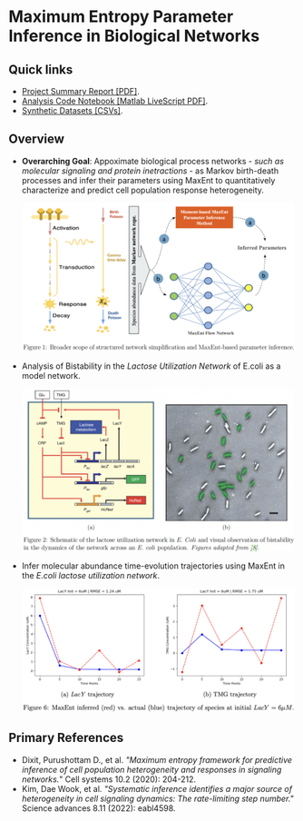 # Maximum Entropy Parameter Inference in Biological Networks

## Quick links

- [Project Summary Report [PDF]](./docs/project-report.pdf).
- [Analysis Code Notebook [Matlab LiveScript PDF]](./docs/code-notebook.pdf).
- [Synthetic Datasets [CSVs]](./data).

## Overview

- **Overarching Goal**: Appoximate biological process networks - _such as molecular signaling and protein inetractions_ - as Markov birth-death processes and infer their parameters using MaxEnt to quantitatively characterize and predict cell population response heterogeneity.

   <img src="./docs/assets/broad-goal.png" width=600 />

- Analysis of Bistability in the _Lactose Utilization Network_ of E.coli as a model network.
  
  <img src="./docs/assets/ecoli-bistability.png" width=600 />
  
- Infer molecular abundance time-evolution trajectories using MaxEnt in the _E.coli lactose utilization network_.
  
  <img src="./docs/assets/sample-trajectory-inference.png" width=700 />


## Primary References

- Dixit, Purushottam D., et al. _"Maximum entropy framework for predictive inference of cell population heterogeneity and responses in signaling networks._" Cell systems 10.2 (2020): 204-212.
- Kim, Dae Wook, et al. _"Systematic inference identifies a major source of heterogeneity in cell signaling dynamics: The rate-limiting step number."_ Science advances 8.11 (2022): eabl4598.
